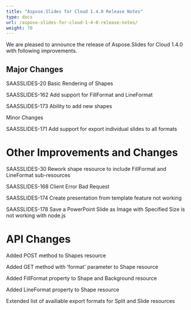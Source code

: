 ```yaml
---
title: "Aspose.Slides for Cloud 1.4.0 Release Notes"
type: docs
url: /aspose-slides-for-cloud-1-4-0-release-notes/
weight: 70
---
```


We are pleased to announce the release of Aspose.Slides for Cloud 1.4.0 with following improvements.
## **Major Changes**
SAASSLIDES-20 Basic Rendering of Shapes

SAASSLIDES-162 Add support for FillFormat and LineFormat

SAASSLIDES-173 Ability to add new shapes

Minor Changes

SAASSLIDES-171 Add support for export individual slides to all formats
# **Other Improvements and Changes**
SAASSLIDES-30 Rework shape resource to include FillFormat and LineFormat sub-resources

SAASSLIDES-168 Client Error Bad Request

SAASSLIDES-174 Create presentation from template feature not working

SAASSLIDES-178 Save a PowerPoint Slide as Image with Specified Size is not working with node.js
# **API Changes**
Added POST method to Shapes resource

Added GET method with 'format' parameter to Shape resource

Added FillFormat property to Shape and Background resource

Added LineFormat property to Shape resource

Extended list of availiable export formats for Split and Slide resources
